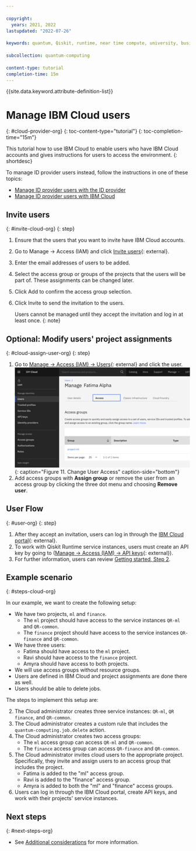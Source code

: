 ```yaml
---

copyright:
  years: 2021, 2022
lastupdated: "2022-07-26"

keywords: quantum, Qiskit, runtime, near time compute, university, business, organization

subcollection: quantum-computing

content-type: tutorial
completion-time: 15m
---
```


{{site.data.keyword.attribute-definition-list}}

# Manage IBM Cloud users
{: #cloud-provider-org}
{: toc-content-type="tutorial"}
{: toc-completion-time="15m"}

This tutorial how to use IBM Cloud to enable users who have IBM Cloud accounts and gives instructions for users to access the environment.
{: shortdesc}

To manage ID provider users instead, follow the instructions in one of these topics:

* [Manage ID provider users with the ID provider](/docs/quantum-computing?topic=quantum-computing-appid-org)
* [Manage ID provider users with IBM Cloud](/docs/quantum-computing?topic=quantum-computing-appid-cloud-org)

## Invite users
{: #invite-cloud-org}
{: step}

1. Ensure that the users that you want to invite have IBM Cloud accounts.
2. Go to Manage → Access (IAM) and click [Invite users](https://cloud.ibm.com/iam/users/invite_users){: external}.
3. Enter the email addresses of users to be added.
4. Select the access group or groups of the projects that the users will be part of. These assignments can be changed later.
5. Click Add to confirm the access group selection.
6. Click Invite to send the invitation to the users.

   Users cannot be managed until they accept the invitation and log in at least once.
   {: note}

## Optional: Modify users' project assignments
{: #cloud-assign-user-org}
{: step}

1. Go to [Manage → Access (IAM) → Users](https://cloud.ibm.com/iam/users){: external} and click the user.
   ![Change User Access](images/org-guide-manage-user.png "Change User Access"){: caption="Figure 11. Change User Access" caption-side="bottom"}
2. Add access groups with **Assign group** or remove the user from an access group by clicking the three dot menu and choosing **Remove user**.

## User Flow
{: #user-org}
{: step}

1. After they accept an invitation, users can log in through the [IBM Cloud portal](https://cloud.ibm.com/){: external}.
2. To work with Qiskit Runtime service instances, users must create an API key by going to ([Manage → Access (IAM) → API keys](https://cloud.ibm.com/iam/apikeys){: external}).
3. For further information, users can review [Getting started, Step 2](/docs/quantum-computing?topic=quantum-computing-quickstart#install-packages).

## Example scenario
{: #steps-cloud-org}

In our example, we want to create the following setup:

* We have two projects, `ml` and `finance`.
   * The `ml` project should have access to the service instances `QR-ml` and `QR-common`.
   * The `finance` project should have access to the service instances `QR-finance` and `QR-common`.
* We have three users:
   * Fatima should have access to the `ml` project.
   * Ravi should have access to the `finance` project.
   * Amyra should have access to both projects.
* We will use access groups without resource groups.
* Users are defined in IBM Cloud and project assignments are done there as well.
* Users should be able to delete jobs.

The steps to implement this setup are:

2. The Cloud administrator creates three service instances: `QR-ml`, `QR finance`, and `QR-common`.
3. The Cloud administrator creates a custom rule that includes the `quantum-computing.job.delete` action.
1. The Cloud administrator creates two access groups:
   * The `ml` access group can access `QR-ml` and `QR-common`.
   * The `finance` access group can access `QR-finance` and `QR-common`.
1. The Cloud administrator invites cloud users to the appropriate project. Specifically, they invite and assign users to an access group that includes the project.
   * Fatima is added to the "ml" access group.
   * Ravi is added to the "finance" access group.
   * Amyra is added to both the "ml" and "finance" access groups.
1. Users can log in through the IBM Cloud portal, create API keys, and work with their projects' service instances.

## Next steps
{: #next-steps-org}

* See [Additional considerations](/docs/quantum-computing?topic=quantum-computing-considerations-org) for more information.
